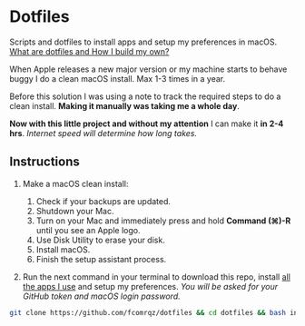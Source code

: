 # Dotfiles

Scripts and dotfiles to install apps and setup my preferences in macOS.
[What are dotfiles and How I build my own?](https://fcomrqz.com/dotfiles)

When Apple releases a new major version or my machine starts to behave buggy I do a clean macOS install. Max 1-3 times in a year.

Before this solution I was using a note to track the required steps to do a clean install. **Making it manually was taking me a whole day**.

**Now with this little project and without my attention** I can make it **in 2-4 hrs**.
_Internet speed will determine how long takes._

## Instructions

1. Make a macOS clean install:

   1. Check if your backups are updated.
   1. Shutdown your Mac.
   1. Turn on your Mac and immediately press and hold **Command (⌘)-R** until you see an Apple logo.
   1. Use Disk Utility to erase your disk.
   1. Install macOS.
   1. Finish the setup assistant process.

2. Run the next command in your terminal to download this repo, install [all the apps I use](https://fcomrqz.com/tools#macOS) and setup my preferences.
   _You will be asked for your GitHub token and macOS login password._

```sh
git clone https://github.com/fcomrqz/dotfiles && cd dotfiles && bash install.sh
```
